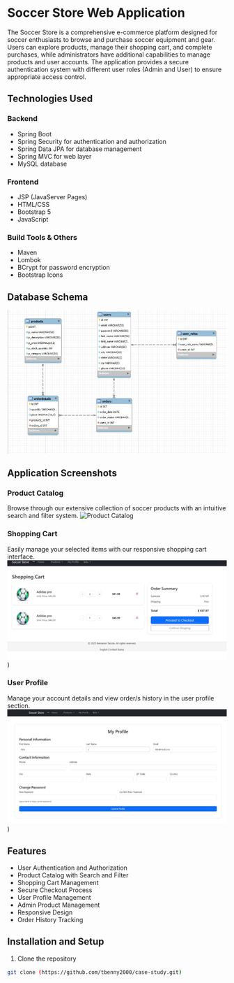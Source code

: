 # Soccer Store Web Application

The Soccer Store is a comprehensive e-commerce platform designed for soccer enthusiasts to browse and purchase soccer equipment and gear. Users can explore products, manage their shopping cart, and complete purchases, while administrators have additional capabilities to manage products and user accounts. The application provides a secure authentication system with different user roles (Admin and User) to ensure appropriate access control.

## Technologies Used

### Backend
- Spring Boot
- Spring Security for authentication and authorization
- Spring Data JPA for database management
- Spring MVC for web layer
- MySQL database

### Frontend
- JSP (JavaServer Pages)
- HTML/CSS
- Bootstrap 5
- JavaScript

### Build Tools & Others
- Maven
- Lombok
- BCrypt for password encryption
- Bootstrap Icons

## Database Schema
![Database Schema](https://github.com/tbenny2000/case-study/blob/main/FinalERDiagram.jpg?raw=true)

## Application Screenshots

### Product Catalog
Browse through our extensive collection of soccer products with an intuitive search and filter system.
![Product Catalog](https://github.com/[username]/[reponame]/blob/[branch]/product-catalog.jpg?raw=true)

### Shopping Cart
Easily manage your selected items with our responsive shopping cart interface.
![Shopping Cart](https://github.com/tbenny2000/case-study/blob/main/CheckoutCart.jpg?raw=true))

### User Profile
Manage your account details and view order/s history in the user profile section.
![User Profile](https://github.com/tbenny2000/case-study/blob/main/UserProfile.jpg?raw=true))


## Features

- User Authentication and Authorization
- Product Catalog with Search and Filter
- Shopping Cart Management
- Secure Checkout Process
- User Profile Management
- Admin Product Management
- Responsive Design
- Order History Tracking

## Installation and Setup

1. Clone the repository
```bash
git clone (https://github.com/tbenny2000/case-study.git)
